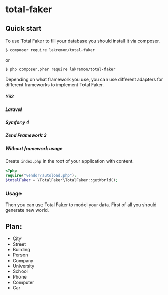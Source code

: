 # total-faker

## Quick start

To use Total Faker to fill your database you should install it via composer.

```sh
$ composer require lakremon/total-faker
```

or

```sh
$ php composer.pher require lakremon/total-faker
```

Depending on what framework you use, you can use different adapters for different frameworks to implement Total Faker.

##### Yii2

##### Laravel

##### Symfony 4

##### Zend Framework 3

##### Without framework usage

Create `index.php` in the root of your application with content.

```php
<?php
require("vendor/autoload.php");
$totalFaker = \TotalFaker\TotalFaker::getWorld();
```

### Usage
Then you can use Total Faker to model your data. First of all you should generate new world.


## Plan:

- City
- Street
- Building
- Person
- Company
- University
- School
- Phone
- Computer
- Car